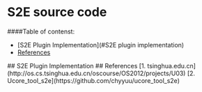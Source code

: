 S2E source code
===
####Table of contenst:
- [S2E Plugin Implementation](#S2E plugin implementation)
- [References](#reference)

<a name="S2E plugin implementation"/>
## S2E Plugin Implementation

<a name="reference"/>
## References
[1. tsinghua.edu.cn](http://os.cs.tsinghua.edu.cn/oscourse/OS2012/projects/U03)
[2. Ucore_tool_s2e](https://github.com/chyyuu/ucore_tool_s2e)
